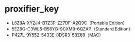 # proxifier_key
- L6Z8A-XY2J4-BTZ3P-ZZ7DF-A2Q9C（Portable Edition） 
- 5EZ8G-C3WL5-B56YG-SCXM9-6QZAP（Standard Edition） 
- P427L-9Y552-5433E-8DSR3-58Z68（MAC）
